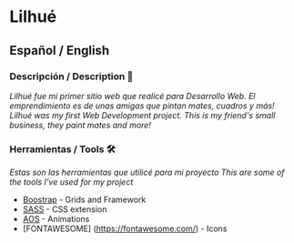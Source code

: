 # Lilhué 

## Español / English

### Descripción / Description 🚀

_Lilhué fue mi primer sitio web que realicé para Desarrollo Web. El emprendimiento es de unas amigas que pintan mates, cuadros y más!_
_Lilhué was my first Web Development project. This is my friend's small business, they paint mates and more!_

### Herramientas / Tools 🛠️

_Estas son las herramientas que utilicé para mi proyecto_
_This are some of the tools I've used for my project_

* [Boostrap](https://getbootstrap.com/) - Grids and Framework
* [SASS](https://sass-lang.com/) - CSS extension
* [AOS](https://michalsnik.github.io/aos/) - Animations
* [FONTAWESOME] (https://fontawesome.com/) - Icons
